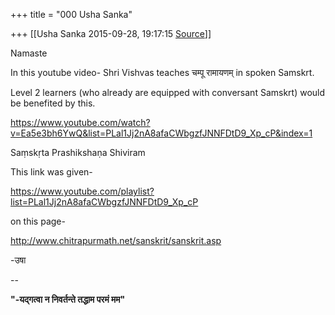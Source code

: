 +++
title = "000 Usha Sanka"

+++
[[Usha Sanka	2015-09-28, 19:17:15 [Source](https://groups.google.com/g/samskrita/c/B4Ou_VS9MAA)]]



Namaste

In this youtube video- Shri Vishvas teaches चम्पू रामायणम् in spoken Samskrt.

Level 2 learners (who already are equipped with conversant Samskrt) would be benefited by this.

<https://www.youtube.com/watch?v=Ea5e3bh6YwQ&list=PLal1Jj2nA8afaCWbgzfJNNFDtD9_Xp_cP&index=1>  

Saṃskṛta Prashikshaṇa Shiviram

  

This link was given-

  



<https://www.youtube.com/playlist?list=PLal1Jj2nA8afaCWbgzfJNNFDtD9_Xp_cP>

on this page-

<http://www.chitrapurmath.net/sanskrit/sanskrit.asp>



  

-उषा

  

  

--  

****"-यद्गत्वा न निवर्तन्ते तद्धाम परमं मम"****  

